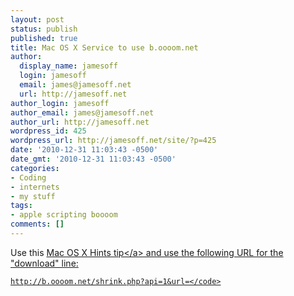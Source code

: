 ```yaml
---
layout: post
status: publish
published: true
title: Mac OS X Service to use b.oooom.net
author:
  display_name: jamesoff
  login: jamesoff
  email: james@jamesoff.net
  url: http://jamesoff.net
author_login: jamesoff
author_email: james@jamesoff.net
author_url: http://jamesoff.net
wordpress_id: 425
wordpress_url: http://jamesoff.net/site/?p=425
date: '2010-12-31 11:03:43 -0500'
date_gmt: '2010-12-31 11:03:43 -0500'
categories:
- Coding
- internets
- my stuff
tags:
- apple scripting boooom
comments: []
---
```

<p>Use this <a href="http:&#47;&#47;hints.macworld.com&#47;article.php?story=20101223123552534">Mac OS X Hints tip<&#47;a> and use the following URL for the "download" line:</p>
<p><code>http:&#47;&#47;b.oooom.net&#47;shrink.php?api=1&url=<&#47;code></p>
